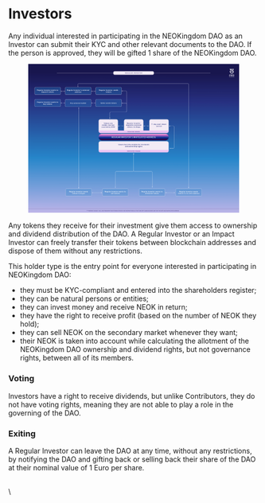 # Investors

Any individual interested in participating in the NEOKingdom DAO as an Investor can submit their KYC and other relevant documents to the DAO. If the person is approved, they will be gifted 1 share of the NEOKingdom DAO.&#x20;

<figure><img src="../../.gitbook/assets/RegularInvestor.png" alt=""><figcaption></figcaption></figure>

Any tokens they receive for their investment give them access to ownership and dividend distribution of the DAO. A Regular Investor or an Impact Investor can freely transfer their tokens between blockchain addresses and dispose of them without any restrictions.

This holder type is the entry point for everyone interested in participating in NEOKingdom DAO:

* they must be KYC-compliant and entered into the shareholders register;
* they can be natural persons or entities;
* they can invest money and receive NEOK in return;
* they have the right to receive profit (based on the number of NEOK they hold);
* they can sell NEOK on the secondary market whenever they want;
* their NEOK is taken into account while calculating the allotment of the NEOKingdom DAO ownership and dividend rights, but not governance rights, between all of its members.

### Voting&#x20;

Investors have a right to receive dividends, but unlike Contributors, they do not have voting rights, meaning they are not able to play a role in the governing of the DAO.

### Exiting

A Regular Investor can leave the DAO at any time, without any restrictions, by notifying the DAO and gifting back or selling back their share of the DAO at their nominal value of 1 Euro per share.

\
\
